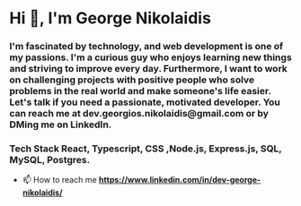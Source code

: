 <h1 align="left">Hi 👋, I'm George Nikolaidis</h1>
<h3 align="left">I'm fascinated by technology, and web development is one of my passions. I'm a curious guy who enjoys learning new things and striving to improve every day. Furthermore, I want to work on challenging projects with positive people who solve problems in the real world and make someone's life easier. Let's talk if you need a passionate, motivated developer. You can reach me at dev.georgios.nikolaidis@gmail.com or by DMing me on LinkedIn.</h3>

<h3 align="left"> Tech Stack 
 React, Typescript, CSS ,Node.js, Express.js, SQL, MySQL, Postgres.</h3>


- 📫 How to reach me **https://www.linkedin.com/in/dev-george-nikolaidis/**
